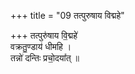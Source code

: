 +++
title = "09 तत्पुरुषाय विद्महे"

+++
तत्पुरु॑षाय वि॒द्महे॑  
वक्रतु॒ण्डाय॑ धीमहि ।  
तन्नो॑ दन्तिः  प्रचो॒दया᳚त् ॥